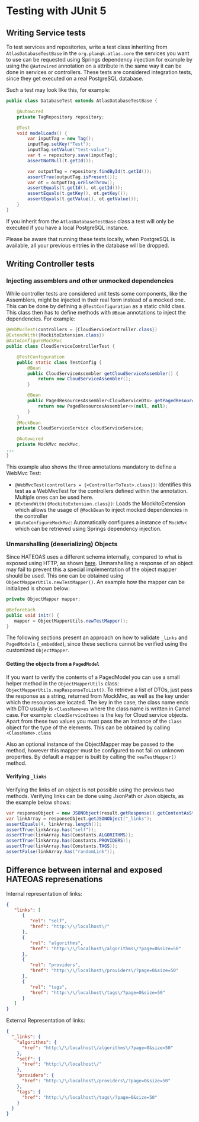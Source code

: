 # Testing with JUnit 5

## Writing Service tests

To test services and repositories, write a test class inheriting from `AtlasDatabaseTestBase` in the `org.planqk.atlas.core` the services you want to use can be requested using Springs dependency injection for example by using the `@Autowired` annotation on a attribute in the same way it can be done in services or controllers. These tests are considered integration tests, since they get executed on a real PostgreSQL database.

Such a test may look like this, for example:

```java
public class DatabaseTest extends AtlasDatabaseTestBase {

    @Autowired
    private TagRepository repository;

    @Test
    void modelLoads() {
        var inputTag = new Tag();
        inputTag.setKey("Test");
        inputTag.setValue("test-value");
        var t = repository.save(inputTag);
        assertNotNull(t.getId());

        var outputTag = repository.findById(t.getId());
        assertTrue(outputTag.isPresent());
        var ot = outputTag.orElseThrow();
        assertEquals(t.getId(), ot.getId());
        assertEquals(t.getKey(), ot.getKey());
        assertEquals(t.getValue(), ot.getValue());
    }
}
```

If you inherit from the `AtlasDatabaseTestBase` class a test will only be executed if you have a local PostgreSQL instance.

Please be aware that running these tests locally, when PostgreSQL is available, all your previous entries in the database will be dropped.

## Writing Controller tests

### Injecting assemblers and other unmocked dependencies

While controller tests are considered unit tests some components, like the Assemblers, might be injected in their real form instead of a mocked one. This can be done by defining a `@TestConfiguration` as a static child class. This class then has to define methods with `@Bean` annotations to inject the dependencies. For example:

```java
@WebMvcTest(controllers = {CloudServiceController.class})
@ExtendWith({MockitoExtension.class})
@AutoConfigureMockMvc
public class CloudServiceControllerTest {

    @TestConfiguration
    public static class TestConfig {
        @Bean
        public CloudServiceAssembler getCloudServiceAssembler() {
            return new CloudServiceAssembler();
        }

        @Bean
        public PagedResourcesAssembler<CloudServiceDto> getPagedResourcesAssembler() {
            return new PagedResourcesAssembler<>(null, null);
        }
    }
    @MockBean
    private CloudServiceService cloudServiceService;

    @Autowired
    private MockMvc mockMvc;
...
}
```

This example also shows the three annotations mandatory to define a WebMvc Test:

- `@WebMvcTest(controllers = {<ControllerToTest>.class})`: Identifies this test as a WebMvcTest for the controllers defined within the annotation. Multiple ones can be used here.
- `@ExtendWith({MockitoExtension.class})`: Loads the MockitoExtension which allows the usage of `@MockBean` to inject mocked dependencies in the controller
- `@AutoConfigureMockMvc`: Automatically configures a instance of `MockMvc` which can be retrieved using Springs dependency injection. 

### Unmarshalling (deserializing) Objects

Since HATEOAS uses a different schema internally, compared to what is exposed using HTTP, as shown [here](#difference-between-internal-and-exposed-hateoas-represenations). Unmarshalling a response of an object may fail to prevent this a special implementation of the object mapper should be used. This one can be obtained using `ObjectMapperUtils.newTestMapper()`. An example how the mapper can be initialized is shown below:


```java
private ObjectMapper mapper;

@BeforeEach
public void init() {
   mapper = ObjectMapperUtils.newTestMapper();
}
```

The following sections present an approach on how to validate `_links` and `PagedModels` (`_embedded`), since these sections cannot be verified using the customized `ObjectMapper`.

#### Getting the objects from a `PagedModel`

If you want to verify the contents of a PagedModel you can use a small helper method in the `ObjectMapperUtils` class: `ObjectMapperUtils.mapResponseToList()`. To retrieve a list of DTOs, just pass the response as a string, returned from MockMvc, as well as the key under which the resources are located. The key in the case, the class name ends with DTO usually is `<ClassName>es` where the class name is written in Camel case. For example: `cloudServiceDtoes` is the key for Cloud service objects. Apart from these two values you must pass the an Instance of the `Class` object for the type of the elements. This can be obtained by calling `<ClassName>.class`

Also an optional instance of the ObjectMapper may be passed to the method, however this mapper must be configured to not fail on unknown properties. By default a mapper is built by calling the `newTestMapper()` method.

#### Verifying `_links`

Verifying the links of an object is not possible using the previous two methods. Verifying links can be done using JsonPath or Json objects, as the example below shows:

```java
var responseObject = new JSONObject(result.getResponse().getContentAsString());
var linkArray = responseObject.getJSONObject("_links");
assertEquals(4, linkArray.length());
assertTrue(linkArray.has("self"));
assertTrue(linkArray.has(Constants.ALGORITHMS));
assertTrue(linkArray.has(Constants.PROVIDERS));
assertTrue(linkArray.has(Constants.TAGS));
assertFalse(linkArray.has("randomLink"));
```

## Difference between internal and exposed HATEOAS represenations

Internal representation of links:

```json
{
   "links": [
      {
         "rel": "self",
         "href": "http:\/\/localhost\/"
      },
      {
         "rel": "algorithms",
         "href": "http:\/\/localhost\/algorithms\/?page=0&size=50"
      },
      {
         "rel": "providers",
         "href": "http:\/\/localhost\/providers\/?page=0&size=50"
      },
      {
         "rel": "tags",
         "href": "http:\/\/localhost\/tags\/?page=0&size=50"
      }
   ]
}
```

External Representation of links:

```json
{
  "_links": {
    "algorithms": {
      "href": "http:\/\/localhost\/algorithms\/?page=0&size=50"
    },
    "self": {
      "href": "http:\/\/localhost\/"
    },
    "providers": {
      "href": "http:\/\/localhost\/providers\/?page=0&size=50"
    },
    "tags": {
      "href": "http:\/\/localhost\/tags\/?page=0&size=50"
    }
  }
}
```